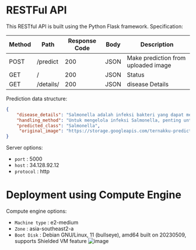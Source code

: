 # RESTFul API

This RESTful API is built using the Python Flask framework. 
Specification:

| Method | Path          | Response Code | Body | Description         |
| ------ |---------------| ------------- | ---- |---------------------|
| POST   | /predict     | 200 | JSON | Make prediction from uploaded image |
| GET    | /    | 200 | JSON | Status   |
| GET | /details/<disease>| 200 | JSON | disease Details     |

Prediction data structure:

```json
{
    "disease_details": "Salmonella adalah infeksi bakteri yang dapat mempengaruhi unggas maupun ternak. Penyakit ini dapat menyebabkan diare, dehidrasi, dan dalam kasus yang parah, kematian.",
    "handling_method": "Untuk mengelola infeksi Salmonella, penting untuk menjaga kebersihan yang baik, menyediakan air minum yang bersih, dan menerapkan langkah biosekuriti. Pemberian antibiotik yang sesuai mungkin diperlukan setelah berkonsultasi dengan dokter hewan.",
    "predicted_class": "Salmonella",
     "original_image": "https://storage.googleapis.com/ternakku-predict-backend/"
}
```
Server options:
 - `port`     : 5000
 - `host`     : 34.128.92.12
 - `protocol` : http


# Deployment using Compute Engine
Compute engine options:
- `Machine type` : e2-medium
- `Zone`         : asia-southeast2-a
- `Boot Disk`    : Debian GNU/Linux, 11 (bullseye), amd64 built on 20230509, supports Shielded VM feature
![image](https://github.com/TernakKu/TernakKu-Bangkit-2023-Product-Capstone/assets/134289835/12df73c6-3d8b-4ca0-bd4b-9ba095ef4536)


